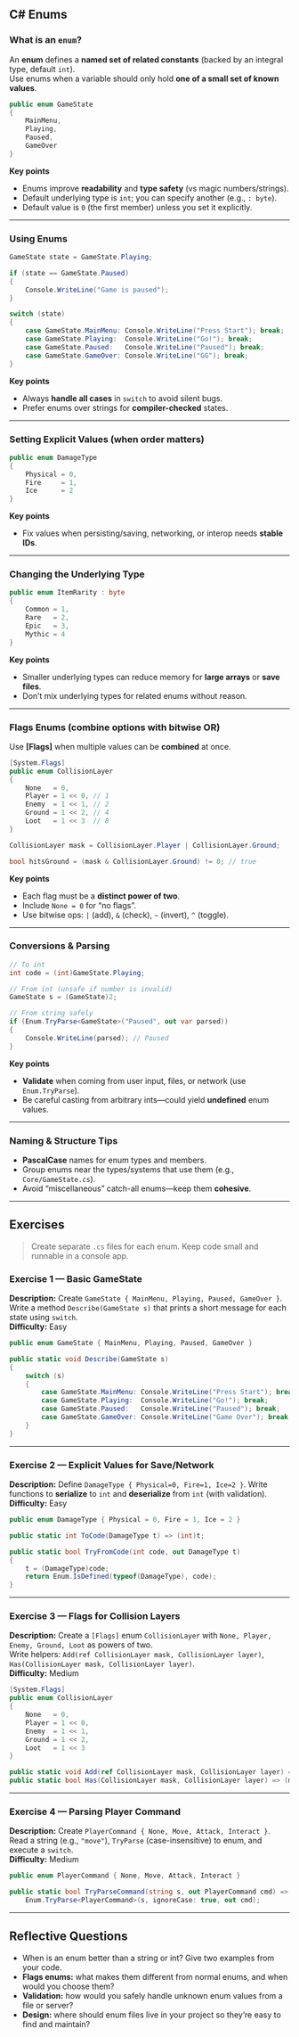 ﻿## C# Enums 

### What is an `enum`?
An **enum** defines a **named set of related constants** (backed by an integral type, default `int`).  
Use enums when a variable should only hold **one of a small set of known values**.

```csharp
public enum GameState
{
    MainMenu,
    Playing,
    Paused,
    GameOver
}
```

**Key points**
- Enums improve **readability** and **type safety** (vs magic numbers/strings).
- Default underlying type is `int`; you can specify another (e.g., `: byte`).
- Default value is `0` (the first member) unless you set it explicitly.

---

### Using Enums
```csharp
GameState state = GameState.Playing;

if (state == GameState.Paused)
{
    Console.WriteLine("Game is paused");
}

switch (state)
{
    case GameState.MainMenu: Console.WriteLine("Press Start"); break;
    case GameState.Playing:  Console.WriteLine("Go!"); break;
    case GameState.Paused:   Console.WriteLine("Paused"); break;
    case GameState.GameOver: Console.WriteLine("GG"); break;
}
```

**Key points**
- Always **handle all cases** in `switch` to avoid silent bugs.
- Prefer enums over strings for **compiler-checked** states.

---

### Setting Explicit Values (when order matters)
```csharp
public enum DamageType
{
    Physical = 0,
    Fire     = 1,
    Ice      = 2
}
```
**Key points**
- Fix values when persisting/saving, networking, or interop needs **stable IDs**.

---

### Changing the Underlying Type
```csharp
public enum ItemRarity : byte
{
    Common = 1,
    Rare   = 2,
    Epic   = 3,
    Mythic = 4
}
```
**Key points**
- Smaller underlying types can reduce memory for **large arrays** or **save files**.
- Don’t mix underlying types for related enums without reason.

---

### Flags Enums (combine options with bitwise OR)
Use **[Flags]** when multiple values can be **combined** at once.

```csharp
[System.Flags]
public enum CollisionLayer
{
    None   = 0,
    Player = 1 << 0, // 1
    Enemy  = 1 << 1, // 2
    Ground = 1 << 2, // 4
    Loot   = 1 << 3  // 8
}

CollisionLayer mask = CollisionLayer.Player | CollisionLayer.Ground;

bool hitsGround = (mask & CollisionLayer.Ground) != 0; // true
```

**Key points**
- Each flag must be a **distinct power of two**.
- Include `None = 0` for “no flags”.
- Use bitwise ops: `|` (add), `&` (check), `~` (invert), `^` (toggle).

---

### Conversions & Parsing
```csharp
// To int
int code = (int)GameState.Playing;

// From int (unsafe if number is invalid)
GameState s = (GameState)2;

// From string safely
if (Enum.TryParse<GameState>("Paused", out var parsed))
{
    Console.WriteLine(parsed); // Paused
}
```

**Key points**
- **Validate** when coming from user input, files, or network (use `Enum.TryParse`).
- Be careful casting from arbitrary ints—could yield **undefined** enum values.

---

### Naming & Structure Tips
- **PascalCase** names for enum types and members.
- Group enums near the types/systems that use them (e.g., `Core/GameState.cs`).
- Avoid “miscellaneous” catch-all enums—keep them **cohesive**.

---

## Exercises

> Create separate `.cs` files for each enum. Keep code small and runnable in a console app.

### Exercise 1 — Basic GameState
**Description:** Create `GameState { MainMenu, Playing, Paused, GameOver }`. Write a method `Describe(GameState s)` that prints a short message for each state using `switch`.  
**Difficulty:** Easy

```csharp
public enum GameState { MainMenu, Playing, Paused, GameOver }

public static void Describe(GameState s)
{
    switch (s)
    {
        case GameState.MainMenu: Console.WriteLine("Press Start"); break;
        case GameState.Playing:  Console.WriteLine("Go!"); break;
        case GameState.Paused:   Console.WriteLine("Paused"); break;
        case GameState.GameOver: Console.WriteLine("Game Over"); break;
    }
}
```

---

### Exercise 2 — Explicit Values for Save/Network
**Description:** Define `DamageType { Physical=0, Fire=1, Ice=2 }`. Write functions to **serialize** to `int` and **deserialize** from `int` (with validation).  
**Difficulty:** Easy

```csharp
public enum DamageType { Physical = 0, Fire = 1, Ice = 2 }

public static int ToCode(DamageType t) => (int)t;

public static bool TryFromCode(int code, out DamageType t)
{
    t = (DamageType)code;
    return Enum.IsDefined(typeof(DamageType), code);
}
```

---

### Exercise 3 — Flags for Collision Layers
**Description:** Create a `[Flags]` enum `CollisionLayer` with `None, Player, Enemy, Ground, Loot` as powers of two.  
Write helpers: `Add(ref CollisionLayer mask, CollisionLayer layer)`, `Has(CollisionLayer mask, CollisionLayer layer)`.  
**Difficulty:** Medium

```csharp
[System.Flags]
public enum CollisionLayer
{
    None   = 0,
    Player = 1 << 0,
    Enemy  = 1 << 1,
    Ground = 1 << 2,
    Loot   = 1 << 3
}

public static void Add(ref CollisionLayer mask, CollisionLayer layer) => mask |= layer;
public static bool Has(CollisionLayer mask, CollisionLayer layer) => (mask & layer) != 0;
```

---

### Exercise 4 — Parsing Player Command
**Description:** Create `PlayerCommand { None, Move, Attack, Interact }`. Read a string (e.g., `"move"`), `TryParse` (case-insensitive) to enum, and execute a `switch`.  
**Difficulty:** Medium

```csharp
public enum PlayerCommand { None, Move, Attack, Interact }

public static bool TryParseCommand(string s, out PlayerCommand cmd) =>
    Enum.TryParse<PlayerCommand>(s, ignoreCase: true, out cmd);
```

---

## Reflective Questions
- When is an enum better than a string or int? Give two examples from your code.
- **Flags enums:** what makes them different from normal enums, and when would you choose them?
- **Validation:** how would you safely handle unknown enum values from a file or server?
- **Design:** where should enum files live in your project so they’re easy to find and maintain?
